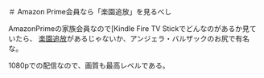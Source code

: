 ＃ Amazon Prime会員なら「楽園追放」を見るべし

AmazonPrimeの家族会員なので[Kindle Fire TV Stickでどんなのがあるか見ていたら、
[楽園追放](http://rakuen-tsuiho.com/)があるじゃないか、アンジェラ・バルザックのお尻で有名な。



1080pでの配信なので、画質も最高レベルである。
